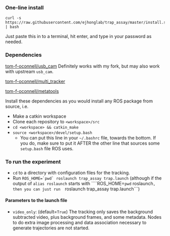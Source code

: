 
### One-line install
```
curl -s https://raw.githubusercontent.com/ejhonglab/trap_assay/master/install.sh | bash
```
Just paste this in to a terminal, hit enter, and type in your password as needed.

### Dependencies

[tom-f-oconnell/usb_cam](https://github.com/tom-f-oconnell/usb_cam)
Definitely works with my fork, but may also work with upstream `usb_cam`.

[tom-f-oconnell/multi_tracker](https://github.com/tom-f-oconnell/multi_tracker)

[tom-f-oconnell/metatools](https://github.com/tom-f-oconnell/metatools)


Install these dependencies as you would install any ROS package from source, i.e.

- Make a catkin workspace
- Clone each repository to `<workspace>/src`
- `cd <workspace> && catkin_make`
- `source <workspace>/devel/setup.bash`
	- You can put this line in your `~/.bashrc` file, towards the bottom. If you do, make sure to put it AFTER the other line that sources some `setup.bash` file ROS uses.

### To run the experiment

- `cd` to a directory with configuration files for the tracking.
- Run ```ROS_HOME=`pwd` roslaunch trap_assay trap.launch```
  (although if the output of `alias roslaunch` starts with 
  ````ROS_HOME=`pwd` roslaunch```, then you can just run 
  ```roslaunch trap_assay trap.launch```)

#### Parameters to the launch file

- `video_only`: (default=`True`) The tracking only saves the background subtracted video, plus background frames, and some metadata. Nodes to do extra image processing and data association necessary to generate trajectories are not started.

